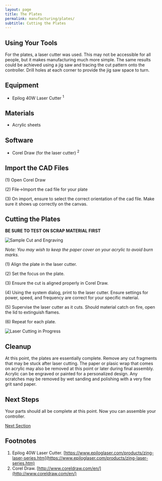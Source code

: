 ```yaml
---
layout: page
title: The Plates
permalink: manufacturing/plates/
subtitle: Cutting the Plates
---
```


## Using Your Tools

For the plates, a laser cutter was used. This may not be accessible for all people,
but it makes manufacturing much more simple. The same results could be achieved
using a jig saw and tracing the cut pattern onto the controller. Drill holes at each
corner to provide the jig saw space to turn. 

## Equipment

  - Epilog 40W Laser Cutter <sup>1</sup>

## Materials

  - Acrylic sheets

## Software

  - Corel Draw (for the laser cutter) <sup>2</sup>

## Import the CAD Files

  (1) Open Corel Draw

  (2) File->Import the cad file for your plate

  (3) On import, ensure to select the correct orientation of the cad file. Make sure
  it shows up correctly on the canvas.

## Cutting the Plates

<b> BE SURE TO TEST ON SCRAP MATERIAL FIRST </b>

![Sample Cut and Engraving](../../assets/img/IMG_20160721_201212.jpg)

<i>Note: You may wish to keep the paper cover on your acrylic to avoid burn marks. </i>

  (1) Align the plate in the laser cutter.

  (2) Set the focus on the plate.

  (3) Ensure the cut is aligned properly in Corel Draw.

  (4) Using the system dialog, print to the laser cutter. Ensure settings for power, speed,
  and frequency are correct for your specific material.

  (5) Supervise the laser cutter as it cuts. Should material catch on fire, open
  the lid to extinguish flames.

  (6) Repeat for each plate.

![Laser Cutting in Progress](../../assets/img/IMG_20160803_191100.jpg)

## Cleanup

At this point, the plates are essentially complete. Remove any cut fragments that
may be stuck after laser cutting. The paper or plasic wrap that comes on acrylic
may also be removed at this point or later during final assembly. Acrylic can be
engraved or painted for a personalized design. Any scratches may be removed by
wet sanding and polishing with a very fine grit sand paper.

## Next Steps

Your parts should all be complete at this point. Now you can assemble your controller.

[Next Section](../../manufacturing/assembly)

## Footnotes

  1. Epilog 40W Laser Cutter. [https://www.epiloglaser.com/products/zing-laser-series.htm](https://www.epiloglaser.com/products/zing-laser-series.htm)
  2. Corel Draw. [http://www.coreldraw.com/en/](http://www.coreldraw.com/en/)

[comment]: <> (324 Words)
